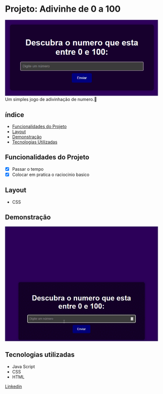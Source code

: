 # Projeto: Adivinhe de 0 a 100
![Labeladivinha](/assens/adivinha.png)
Um simples jogo de adivinhação de numero.🔮

## índice
- <a href="#Funcionalidades">Funcionalidades do Projeto</a>
- <a href="#Layout">Layout<a>
- <a href="#Demonstração">Demonstração<a>
- <a href="#Tecnologias">Tecnologias Utilizadas<a>

## Funcionalidades do Projeto
- [x] Passar o tempo
- [x] Colocar em pratica o raciocinio basico 

## Layout
- CSS
<!--"Imagens"-->

## Demonstração
![Link demonstração](/assens/adivinha.gif)

## Tecnologias utilizadas
- Java Script
- CSS
- HTML

<!--## Como rodar este o projeto?-->

<!--## Autores
<img> -->

[Linkedin](https://www.linkedin.com/in/luan-estifer-rodrigues-pereira-7577a2285/)

<!--## Proximos passos-->
